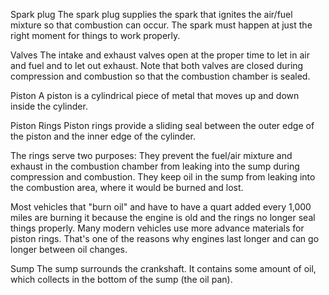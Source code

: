 Spark plug
The spark plug supplies the spark that ignites the air/fuel mixture so that combustion can occur. The spark must happen at just the right moment for things to work properly.

Valves
The intake and exhaust valves open at the proper time to let in air and fuel and to let out exhaust.
Note that both valves are closed during compression and combustion so that the combustion chamber is sealed.

Piston
A piston is a cylindrical piece of metal that moves up and down inside the cylinder. 

Piston Rings
Piston rings provide a sliding seal between the outer edge of the piston and the inner edge of the cylinder.

The rings serve two purposes:
They prevent the fuel/air mixture and exhaust in the combustion chamber from leaking into the sump during compression and combustion.
They keep oil in the sump from leaking into the combustion area, where it would be burned and lost.

Most vehicles that "burn oil" and have to have a quart added every 1,000 miles are burning it because the engine is old and the rings no longer seal things properly. Many modern vehicles use more advance materials for piston rings. That's one of the reasons why engines last longer and can go longer between oil changes.

Sump
The sump surrounds the crankshaft. It contains some amount of oil, which collects in the bottom of the sump (the oil pan).
